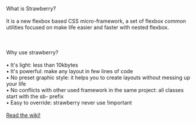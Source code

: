 What is Strawberry? 
<br><br>
It is a new flexbox based CSS micro-framework, a set of flexbox common utilities focused on make life easier and faster with nested flexbox.
<br><br><br><br>
Why use strawberry? 
<br><br>
• It's light: less than 10kbytes<br>
• It's powerful: make any layout in few lines of code<br>
• No preset graphic style: it helps you to create layouts without messing up your life<br>
• No conflicts with other used framework in the same project: all classes start with the sb- prefix<br>
• Easy to override: strawberry never use !important 
<br><br>
[Read the wiki!](https://github.com/jfet97/strawberry/wiki)
